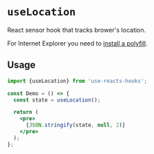 # `useLocation`

React sensor hook that tracks brower's location.

For Internet Explorer you need to [install a polyfill](https://github.com/SamerKK0/use-reacts-hooks/issues/73).


## Usage

```jsx
import {useLocation} from 'use-reacts-hooks';

const Demo = () => {
  const state = useLocation();

  return (
    <pre>
      {JSON.stringify(state, null, 2)}
    </pre>
  );
};
```
